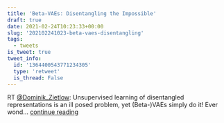 ```yaml
---
title: 'Beta-VAEs: Disentangling the Impossible'
draft: true
date: 2021-02-24T10:23:33+00:00
slug: '202102241023-beta-vaes-disentangling'
tags:
  - tweets
is_tweet: true
tweet_info:
  id: '1364400543771234305'
  type: 'retweet'
  is_thread: False
---
```




RT [@Dominik_Zietlow](https://x.com/Dominik_Zietlow): Unsupervised learning of disentangled representations is an ill posed problem, yet (Beta-)VAEs simply do it! Ever wond… [continue reading](https://x.com/sytelus/status/1364400543771234305)
